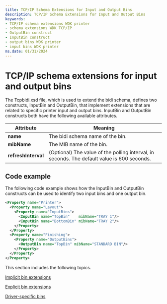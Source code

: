```yaml
---
title: TCP/IP Schema Extensions for Input and Output Bins
description: TCP/IP Schema Extensions for Input and Output Bins
keywords:
- TCP/IP schema extensions WDK printer
- schema extensions WDK TCP/IP
- OutputBin construct
- InputBin construct
- output bins WDK printer
- input bins WDK printer
ms.date: 01/31/2024
---
```


# TCP/IP schema extensions for input and output bins

The Tcpbidi.xsd file, which is used to extend the bidi schema, defines two constructs, InputBin and OutputBin, that implement extensions that are related to specific printer input and output bins. InputBin and OutputBin constructs both have the following available attributes.

| Attribute | Meaning |
|--|--|
| **name** | The bidi schema name of the bin. |
| **mibName** | The MIB name of the bin. |
| **refreshInterval** | (Optional) The value of the polling interval, in seconds. The default value is 600 seconds. |

## Code example

The following code example shows how the InputBin and OutputBin constructs can be used to identify two input bins and one output bin.

```xml
<Property name="Printer">
  <Property name="Layout">
    <Property name="InputBins">
      <InputBin name="TopBin"    mibName="TRAY 1"/>
      <InputBin name="BottomBin" mibName="TRAY 2"/>
    </Property>
  </Property>
  <Property name="Finishing">
    <Property name="OutputBins">
      <OutputBin name="TopBin" mibName="STANDARD BIN"/>
    </Property>
  </Property>
</Property>
```

This section includes the following topics.

[Implicit bin extensions](implicit-bin-extensions.md)

[Explicit bin extensions](explicit-bin-extensions.md)

[Driver-specific bins](driver-specific-bins.md)
